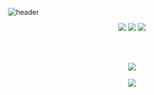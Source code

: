 <!--header-->
![header](https://capsule-render.vercel.app/api?type=transparent&fontColor=778899&height=300&section=header&text=jeongeun%20Kim&fontSize=65)



<div align="center">
  <img src="https://img.shields.io/badge/Kotlin-7F52FF?style=flat&logo=Kotlin&logoColor=white" />
	<img src="https://img.shields.io/badge/HTML5-E34F26?style=flat&logo=HTML5&logoColor=white" />
	<img src="https://img.shields.io/badge/CSS3-1572B6?style=flat&logo=CSS3&logoColor=white" />
  
  <br><br>
 <!--most language & github stats
<img src="https://github-readme-stats.vercel.app/api/top-langs/?username=rlawjd10&layout=compact"><br><br>
-->
  <img src="https://github-readme-stats.vercel.app/api?username=rlawjd10&show_icons=true">
  <br><br>
<!--Baekjoon-->
  <img src="http://mazandi.herokuapp.com/api?handle=je241573&theme=dark"/>
<div>
  
<!--
**rlawjd10/rlawjd10** is a ✨ _special_ ✨ repository because its `README.md` (this file) appears on your GitHub profile.

Here are some ideas to get you started:

- 🔭 I’m currently working on ...
- 🌱 I’m currently learning ...
- 👯 I’m looking to collaborate on ...
- 🤔 I’m looking for help with ...
- 💬 Ask me about ...
- 📫 How to reach me: ...
- 😄 Pronouns: ...
- ⚡ Fun fact: ...
-->
